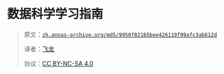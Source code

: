 # 数据科学学习指南

> 原文：[`zh.annas-archive.org/md5/9950f82165bee426119f99afc3ab612d`](https://zh.annas-archive.org/md5/9950f82165bee426119f99afc3ab612d)
> 
> 译者：[飞龙](https://github.com/wizardforcel)
> 
> 协议：[CC BY-NC-SA 4.0](http://creativecommons.org/licenses/by-nc-sa/4.0/)